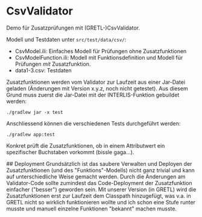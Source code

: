 # CsvValidator

Demo für Zusatzprüfungen mit (GRETL-)CsvValidator.

Modell und Testdaten unter `src/test/data/csv/`:

- CsvModel.ili: Einfaches Modell für Prüfungen ohne Zusatzfunktionen
- CsvModelFunction.ili: Modell mit Funktionsdefinition und Modell für Prüfungen _mit_ Zusatzfunktion.
- data1-3.csv: Testdaten

Zusatzfunktionen werden vom Validator zur Laufzeit aus einer Jar-Datei geladen (Änderungen mit Version x.y.z, noch nicht getestet). Aus diesem Grund muss zuerst die Jar-Datei mit der INTERLIS-Funktion gebuildet werden:

```
./gradlew jar -x test
```

Anschliessend können die verschiedenen Tests durchgeführt werden:

```
./gradlew app:test
```

Konkret prüft die Zusatzfunktionen, ob in einem Attributwert ein spezifischer Buchstaben vorkommt (bissle gaga...).

## Deployment
Grundsätzlich ist das saubere Verwalten und Deployen der Zusatzfunktionen (und des "Funktions"-Modells) nicht ganz trivial und kann auf unterschiedliche Weise gemacht werden. Durch die Änderungen am Validator-Code sollte zumindest das Code-Deployment der Zusatzfunktion einfacher ("besser") geworden sein. Mit unserer Version (in GRETL) wird die Zusatzfunktionen erst zur Laufzeit dem Classpath hinzugefügt, was v.a. in GRETL nicht so wirklich funktionieren wollte und ich schon eine Stufe runter musste und manuell einzelne Funktionen "bekannt" machen musste.